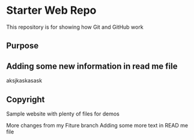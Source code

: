 # Starter Web Repo

This repository is for showing how Git and GitHub work

## Purpose
## Adding some new information in read me file
aksjkaskasask
## Copyright  
Sample website with plenty of files for demos

More changes from my Fiture branch
Adding some more text in READ me file
